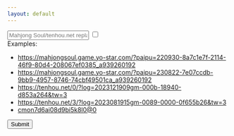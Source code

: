 ```yaml
---
layout: default
---
```


<form method="POST" action="/redirect" name="main-form" style="flex: 1; display: flex; flex-direction: column">
  <span class="input-popout"></span>
  <div class="input-bar">
    <input placeholder="Mahjong Soul/tenhou.net replay URL, or Riichi City replay ID" data-1p-ignore name="url" class="main-input" id="main-input" value=""/>
    <input type="checkbox" id="help"/>
    <label for="help" class="help"></label>
    <div class="help-popup">
      Examples:
      <ul>
        <li><a href="#" onclick="main_input.value = this.innerText; toggle_popouts(); return false;">https://mahjongsoul.game.yo-star.com/?paipu=220930-8a7c1e7f-2114-46f9-80d4-208067ef0385_a939260192</a></li>
        <li><a href="#" onclick="main_input.value = this.innerText; toggle_popouts(); return false;">https://mahjongsoul.game.yo-star.com/?paipu=230822-7e07ccdb-9bb9-4957-8746-74cbf49501ca_a939260192</a></li>
        <li><a href="#" onclick="main_input.value = this.innerText; toggle_popouts(); return false;">https://tenhou.net/0/?log=2023121909gm-000b-18940-d853a264&tw=3</a></li>
        <li><a href="#" onclick="main_input.value = this.innerText; toggle_popouts(); return false;">https://tenhou.net/3/?log=2023081915gm-0089-0000-0f655b26&tw=3</a></li>
        <li><a href="#" onclick="main_input.value = this.innerText; toggle_popouts(); return false;">cmon7d6ai08d9bi5k8l0@0</a></li>
      </ul>
    </div>
    <button type="submit" id="main-button">Submit</button>
  </div>
</form>

<div class="result"></div>









<script type="text/javascript">
const majsoul_regex = /([a-z0-9]{6}-[a-z0-9]{8}-[a-z0-9]{4}-[a-z0-9]{4}-[a-z0-9]{4}-[a-z0-9]{12})(_a\d+)?(_[0-3])?/;
const tenhou_regex = /(\d{10}gm-[0-9a-f]{4}-\d{4,}-[0-9a-f]{8})(&tw=\d+)?/;
const riichicity_regex = /([a-z0-9]{20})(@.*)?/;
const main_input = document.getElementById("main-input");
const main_button = document.getElementById("main-button");

function toggle_popouts() {
  const popouts = [...document.querySelectorAll(".input-popout")];
  if (main_input.value.match(majsoul_regex)) {
    popouts.forEach(elem => elem.classList.add("majsoul"));
    popouts.forEach(elem => elem.classList.remove("tenhou"));
    popouts.forEach(elem => elem.classList.remove("riichicity"));
  } else if (main_input.value.match(tenhou_regex)) {
    popouts.forEach(elem => elem.classList.remove("majsoul"));
    popouts.forEach(elem => elem.classList.add("tenhou"));
    popouts.forEach(elem => elem.classList.remove("riichicity"));
  } else if (main_input.value.match(riichicity_regex)) {
    popouts.forEach(elem => elem.classList.remove("majsoul"));
    popouts.forEach(elem => elem.classList.remove("tenhou"));
    popouts.forEach(elem => elem.classList.add("riichicity"));
  } else {
    popouts.forEach(elem => elem.classList.remove("majsoul"));
    popouts.forEach(elem => elem.classList.remove("tenhou"));
    popouts.forEach(elem => elem.classList.remove("riichicity"));
  }
}

main_input.addEventListener("keyup", toggle_popouts);
toggle_popouts();

main_button.addEventListener("click", e => {main_button.innerText = "Loading...";});
</script>

<style>
body::after {
  background-image: url(/game2.svg);
  width: 100%;
  height: 16rem;
}
</style>
